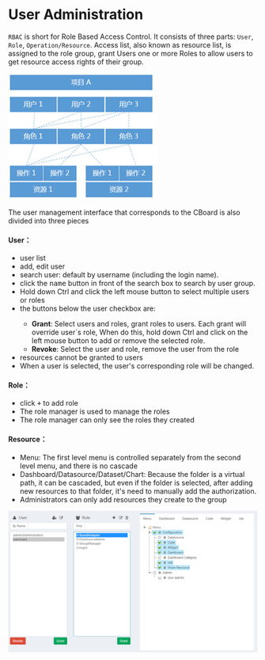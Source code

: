 # User Administration

`RBAC` is short for Role Based Access Control. It consists of three parts: `User`, `Role`, `Operation/Resource`. Access list, also known as resource list, is assigned to the role group, grant Users one or more Roles to allow users to get resource access rights of their group.

![](/assets/RBAC.png)

The user management interface that corresponds to the CBoard is also divided into three pieces

<div class="bs-callout bs-callout-info">
    <h4><i class="fa fa-user" aria-hidden="true"></i> User：</h4>
    <ul>
        <li>user list</li>
        <li>add, edit user</li>
        <li>search user: default by username (including the login name).</li>
        <li>click the <kbd>name</kbd> button in front of the search box to search by user group.</li>
        <li>Hold down Ctrl and click the left mouse button to select multiple users or roles</li>
        <li>the buttons below the user checkbox are:</li>
            <ul>
              <li><b>Grant</b>: Select users and roles, grant roles to users. Each grant will override user`s role, When do this, hold down Ctrl and click on the left mouse button to add or remove the selected role.</li>
              <li><b>Revoke</b>: Select the user and role, remove the user from the role </li>
            </ul>
        <li>resources cannot be granted to users</li>
        <li>When a user is selected, the user's corresponding role will be changed.</li>
    <ul>
</div>

<div class="bs-callout bs-callout-info">
    <h4><i class="fa fa-users" aria-hidden="true"></i> Role：</h4>
    <ul>
      <li>click <kbd>+</kbd> to add role</li>
      <li>The role manager is used to manage the roles</li>
      <li>The role manager can only see the roles they created</li>
    <ul>
</div>


<div class="bs-callout bs-callout-info">
    <h4>Resource：</h4>
    <ul>
       <li>Menu: The first level menu is controlled separately from the second level menu, and there is no cascade</li>
       <li>Dashboard/Datasource/Dataset/Chart: Because the folder is a virtual path, it can be cascaded, but even if the folder is selected, after adding new resources to that folder, it's need to manually add the authorization.</li>
       <li>Administrators can only add resources they create to the group</li>
    <ul>
</div>


![](/assets/UserAdmin_Snap.png)



